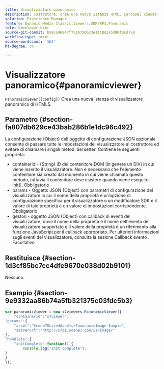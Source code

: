 ```yaml
---
title: Visualizzatore panoramico
description: Costrutore, crea una nuova istanza HTML5 Carousel Viewer.
solution: Experience Manager
feature: Dynamic Media Classic,Viewers,SDK/API,Panoramic
role: Developer,User
source-git-commit: b89ca96947f751b750623e1f18d2a5d86f0cd759
workflow-type: tm+mt
source-wordcount: '163'
ht-degree: 3%

---
```


# Visualizzatore panoramico{#panoramicviewer}

`PanoramicViewer([config])`
Crea una nuova istanza di visualizzatore panoramico di HTML5.

## Parametro {#section-fa807db629ce43bab286b1e1dc96c492}

La configurazione {Object} dell&#39;oggetto di configurazione JSON opzionale consente di passare tutte le impostazioni del visualizzatore al costruttore ed evitare di chiamare i singoli metodi del setter. Contiene le seguenti proprietà:
* containerId - {String} ID del contenitore DOM (in genere un DIV) in cui viene inserito il visualizzatore. Non è necessario che l&#39;elemento contenitore sia creato dal momento in cui viene chiamato questo metodo, tuttavia il contenitore deve esistere quando viene eseguito init(). Obbligatorio
* params - Oggetto JSON {Object} con parametri di configurazione del visualizzatore in cui il nome della proprietà è un’opzione di configurazione specifica per il visualizzatore o un modificatore SDK e il valore di tale proprietà è un valore di impostazioni corrispondente. Obbligatorio
* gestori - oggetto JSON {Object} con callback di eventi del visualizzatore, dove il nome della proprietà è il nome dell&#39;evento del visualizzatore supportato e il valore della proprietà è un riferimento alla funzione JavaScript per il callback appropriato. Per ulteriori informazioni sugli eventi del visualizzatore, consulta la sezione Callback evento . Facoltativo


## Restituisce {#section-1d3cf85bc7cc4dfe9670e038d02b9101}

Nessuno.

## Esempio {#section-9e9332aa86b74a5fb321375c03fdc5b3}

```javascript {.line-numbers}
var panoramicViewer = new s7viewers.PanoramicViewer({
	"containerId":"s7viewer",
"params":{
	"asset":"Scene7SharedAssets/PanoramicImage-Sample",
	"serverurl":"http://s7d1.scene7.com/is/image/"
},
"handlers":{
	"initComplete":function() {
		console.log("init complete");
}
}
});
```
